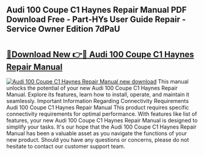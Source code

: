 ## Audi 100 Coupe C1 Haynes Repair Manual PDF Download Free - Part-HYs User Guide Repair - Service Owner Edition 7dPaU

# <h2><a href="http://bc53951.oget.top/?id=Audi+100+Coupe+C1+Haynes+Repair+Manual">🔗Download New 👉🔴 Audi 100 Coupe C1 Haynes Repair Manual</a></h2>

[![Audi 100 Coupe C1 Haynes Repair Manual new download](https://i.imgur.com/5g1atiW.png)](http://bc53951.oget.top/?id=Audi+100+Coupe+C1+Haynes+Repair+Manual)
This manual unlocks the potential of your new Audi 100 Coupe C1 Haynes Repair Manual. Explore its features, learn how to install, operate, and maintain it seamlessly. Important Information Regarding Connectivity Requirements Audi 100 Coupe C1 Haynes Repair Manual This product requires specific connectivity requirements for optimal performance. With features like list of features, your new Audi 100 Coupe C1 Haynes Repair Manual is designed to simplify your tasks. It's our hope that the Audi 100 Coupe C1 Haynes Repair Manual has been a valuable asset as you navigate the functions of your new product. Should you have any questions or concerns, please do not hesitate to contact our customer support team.
